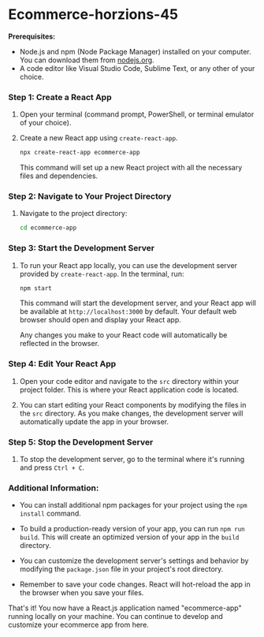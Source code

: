 # Ecommerce-horzions-45



**Prerequisites:**
- Node.js and npm (Node Package Manager) installed on your computer. You can download them from [nodejs.org](https://nodejs.org/).
- A code editor like Visual Studio Code, Sublime Text, or any other of your choice.

### Step 1: Create a React App

1. Open your terminal (command prompt, PowerShell, or terminal emulator of your choice).

2. Create a new React app using `create-react-app`. 
    ```bash
    npx create-react-app ecommerce-app
    ```

    This command will set up a new React project with all the necessary files and dependencies.

### Step 2: Navigate to Your Project Directory

1. Navigate to the project directory:

    ```bash
    cd ecommerce-app
    ```

### Step 3: Start the Development Server

1. To run your React app locally, you can use the development server provided by `create-react-app`. In the terminal, run:

    ```bash
    npm start
    ```

    This command will start the development server, and your React app will be available at `http://localhost:3000` by default. Your default web browser should open and display your React app.

    Any changes you make to your React code will automatically be reflected in the browser.

### Step 4: Edit Your React App

1. Open your code editor and navigate to the `src` directory within your project folder. This is where your React application code is located.

2. You can start editing your React components by modifying the files in the `src` directory. As you make changes, the development server will automatically update the app in your browser.

### Step 5: Stop the Development Server

1. To stop the development server, go to the terminal where it's running and press `Ctrl + C`.

### Additional Information:

- You can install additional npm packages for your project using the `npm install` command.

- To build a production-ready version of your app, you can run `npm run build`. This will create an optimized version of your app in the `build` directory.

- You can customize the development server's settings and behavior by modifying the `package.json` file in your project's root directory.

- Remember to save your code changes. React will hot-reload the app in the browser when you save your files.

That's it! You now have a React.js application named "ecommerce-app" running locally on your machine. You can continue to develop and customize your ecommerce app from here.

